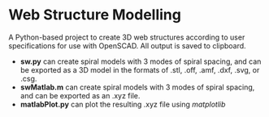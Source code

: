 # Web Structure Modelling

A Python-based project to create 3D web structures according to user specifications for use with OpenSCAD. All output is saved to clipboard. 

- **sw.py** can create spiral models with 3 modes of spiral spacing, and can be exported as a 3D model in the formats of .stl, .off, .amf, .dxf, .svg, or .csg. 
- **swMatlab.m** can create spiral models with 3 modes of spiral spacing, and can be exported as an .xyz file. 
- **matlabPlot.py** can plot the resulting .xyz file using *matplotlib*
